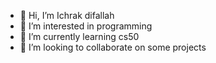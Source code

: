 - 👋 Hi, I’m Ichrak difallah
- 👀 I’m interested in programming
- 🌱 I’m currently learning cs50
- 💞️ I’m looking to collaborate on some projects

<!---
Ichrak-bw/Ichrak-bw is a ✨ special ✨ repository because its `README.md` (this file) appears on your GitHub profile.
You can click the Preview link to take a look at your changes.
--->
